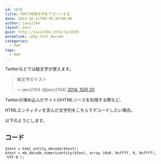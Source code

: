 ```yaml
---
id: 1019
title: PHPで特殊文字をデコードする
date: 2014-10-21T00:38:26+00:00
author: jaxx2104
layout: post
guid: http://jaxx2104.info/?p=1019
permalink: /php_html_decode
categories:
  - PHP
tags:
  - PHP
---
```

Twitterなどでは絵文字が使えます。

<blockquote class="twitter-tweet" lang="ja">
  <p>
    絵文字のテスト
  </p>

  <p>
    &mdash; jaxx2104 (@jaxx2104) <a href="https://twitter.com/jaxx2104/status/524223367084138496">2014, 10月 20</a>
  </p>
</blockquote>



Twitterの埋め込んだサイトのHTMLソースを利用する際など、

HTMLエンティティを含んだ文字列をこちらでデコードしたい場合。

以下のようにします。

## コード

```
$text = html_entity_decode($text);
$text = mb_decode_numericentity($text, array (0x0, 0xffff, 0, 0xffff), 'UTF-8');
```
